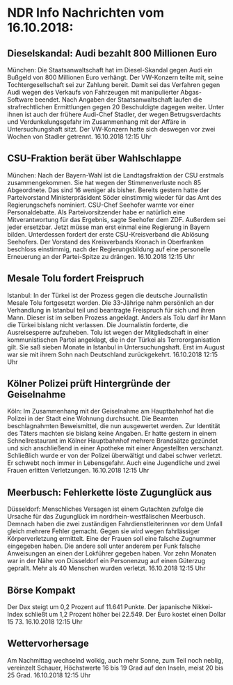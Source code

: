 # NDR Info Nachrichten vom 16.10.2018:


## Dieselskandal: Audi bezahlt 800 Millionen Euro
München: Die Staatsanwaltschaft hat im Diesel-Skandal gegen Audi ein Bußgeld von 800 Millionen Euro verhängt. Der VW-Konzern teilte mit, seine Tochtergesellschaft sei zur Zahlung bereit. Damit sei das Verfahren gegen Audi wegen des Verkaufs von Fahrzeugen mit manipulierter Abgas-Software beendet. Nach Angaben der Staatsanwaltschaft laufen die strafrechtlichen Ermittlungen gegen 20 Beschuldigte dagegen weiter. Unter ihnen ist auch der frühere Audi-Chef Stadler, der wegen Betrugsverdachts und Verdunkelungsgefahr im Zusammenhang mit der Affäre in Untersuchungshaft sitzt. Der VW-Konzern hatte sich deswegen vor zwei Wochen von Stadler getrennt. 16.10.2018 12:15 Uhr 

## CSU-Fraktion berät über Wahlschlappe
München: Nach der Bayern-Wahl ist die Landtagsfraktion der CSU erstmals zusammengekommen. Sie hat wegen der Stimmenverluste noch 85 Abgeordnete. Das sind 16 weniger als bisher. Bereits gestern hatte der Parteivorstand Ministerpräsident Söder einstimmig wieder für das Amt des Regierungschefs nominiert. CSU-Chef Seehofer warnte vor einer Personaldebatte. Als Parteivorsitzender habe er natürlich eine Mitverantwortung für das Ergebnis, sagte Seehofer dem ZDF. Außerdem sei jeder ersetzbar. Jetzt müsse man erst einmal eine Regierung in Bayern bilden. Unterdessen fordert der erste CSU-Kreisverband die Ablösung Seehofers. Der Vorstand des Kreisverbands Kronach in Oberfranken beschloss einstimmig, nach der Regierungsbildung auf eine personelle Erneuerung an der Partei-Spitze zu drängen. 16.10.2018 12:15 Uhr 

## Mesale Tolu fordert Freispruch
Istanbul: In der Türkei ist der Prozess gegen die deutsche Journalistin Mesale Tolu fortgesetzt worden. Die 33-Jährige nahm persönlich an der Verhandlung in Istanbul teil und beantragte Freispruch für sich und ihren Mann. Dieser ist im selben Prozess angeklagt. Anders als Tolu darf ihr Mann die Türkei bislang nicht verlassen. Die Journalistin forderte, die Ausreisesperre aufzuheben. Tolu ist wegen der Mitgliedschaft in einer kommunistischen Partei angeklagt, die in der Türkei als Terrororganisation gilt. Sie saß sieben Monate in Istanbul in Untersuchungshaft. Erst im August war sie mit ihrem Sohn nach Deutschland zurückgekehrt. 16.10.2018 12:15 Uhr 

## Kölner Polizei prüft Hintergründe der Geiselnahme
Köln: Im Zusammenhang mit der Geiselnahme am Hauptbahnhof hat die Polizei in der Stadt eine Wohnung durchsucht. Die Beamten beschlagnahmten Beweismittel, die nun ausgewertet werden. Zur Identität des Täters machten sie bislang keine Angaben. Er hatte gestern in einem Schnellrestaurant im Kölner Hauptbahnhof mehrere Brandsätze gezündet und sich anschließend in einer Apotheke mit einer Angestellten verschanzt. Schließlich wurde er von der Polizei überwältigt und dabei schwer verletzt. Er schwebt noch immer in Lebensgefahr. Auch eine Jugendliche und zwei Frauen erlitten Verletzungen. 16.10.2018 12:15 Uhr 

## Meerbusch: Fehlerkette löste Zugunglück aus
Düsseldorf: Menschliches Versagen ist einem Gutachten zufolge die Ursache für das Zugunglück im nordrhein-westfälischen Meerbusch. Demnach haben die zwei zuständigen Fahrdienstleiterinnen vor dem Unfall gleich mehrere Fehler gemacht. Gegen sie wird wegen fahrlässiger Körperverletzung ermittelt. Eine der Frauen soll eine falsche Zugnummer eingegeben haben. Die andere soll unter anderem per Funk falsche Anweisungen an einen der Lokführer gegeben haben. Vor zehn Monaten war in der Nähe von Düsseldorf ein Personenzug auf einen Güterzug geprallt. Mehr als 40 Menschen wurden verletzt. 16.10.2018 12:15 Uhr 

## Börse Kompakt
Der Dax steigt um 0,2 Prozent auf 11.641  Punkte. Der japanische Nikkei-Index schließt um 1,2 Prozent höher bei 22.549. Der Euro kostet einen Dollar 15 73. 16.10.2018 12:15 Uhr 

## Wettervorhersage
Am Nachmittag wechselnd wolkig, auch mehr Sonne, zum Teil noch neblig, vereinzelt Schauer, Höchstwerte 16 bis 19 Grad auf den Inseln, meist 20 bis 25 Grad. 16.10.2018 12:15 Uhr 
